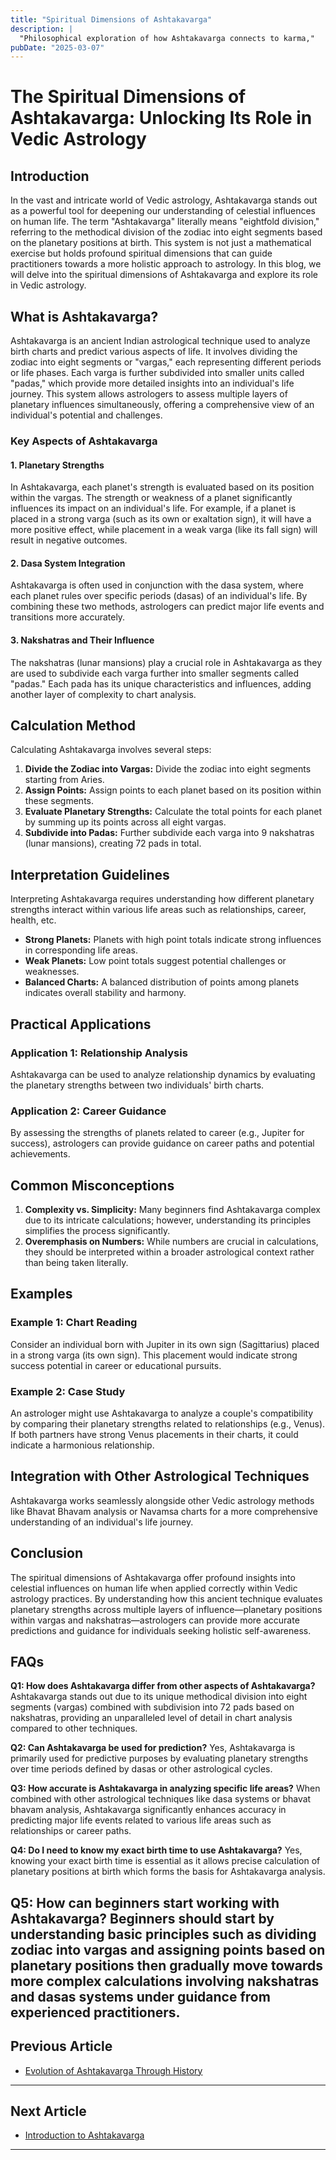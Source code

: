 ```yaml
---
title: "Spiritual Dimensions of Ashtakavarga"
description: |
  "Philosophical exploration of how Ashtakavarga connects to karma,"
pubDate: "2025-03-07"
---
```


# The Spiritual Dimensions of Ashtakavarga: Unlocking Its Role in Vedic Astrology

## Introduction

In the vast and intricate world of Vedic astrology, Ashtakavarga stands out as a powerful tool for deepening our understanding of celestial influences on human life. The term "Ashtakavarga" literally means "eightfold division," referring to the methodical division of the zodiac into eight segments based on the planetary positions at birth. This system is not just a mathematical exercise but holds profound spiritual dimensions that can guide practitioners towards a more holistic approach to astrology. In this blog, we will delve into the spiritual dimensions of Ashtakavarga and explore its role in Vedic astrology.

## What is Ashtakavarga?

Ashtakavarga is an ancient Indian astrological technique used to analyze birth charts and predict various aspects of life. It involves dividing the zodiac into eight segments or "vargas," each representing different periods or life phases. Each varga is further subdivided into smaller units called "padas," which provide more detailed insights into an individual's life journey. This system allows astrologers to assess multiple layers of planetary influences simultaneously, offering a comprehensive view of an individual's potential and challenges.

### Key Aspects of Ashtakavarga

#### 1. **Planetary Strengths**
In Ashtakavarga, each planet's strength is evaluated based on its position within the vargas. The strength or weakness of a planet significantly influences its impact on an individual's life. For example, if a planet is placed in a strong varga (such as its own or exaltation sign), it will have a more positive effect, while placement in a weak varga (like its fall sign) will result in negative outcomes.

#### 2. **Dasa System Integration**
Ashtakavarga is often used in conjunction with the dasa system, where each planet rules over specific periods (dasas) of an individual's life. By combining these two methods, astrologers can predict major life events and transitions more accurately.

#### 3. **Nakshatras and Their Influence**
The nakshatras (lunar mansions) play a crucial role in Ashtakavarga as they are used to subdivide each varga further into smaller segments called "padas." Each pada has its unique characteristics and influences, adding another layer of complexity to chart analysis.

## Calculation Method

Calculating Ashtakavarga involves several steps:

1. **Divide the Zodiac into Vargas:** Divide the zodiac into eight segments starting from Aries.
2. **Assign Points:** Assign points to each planet based on its position within these segments.
3. **Evaluate Planetary Strengths:** Calculate the total points for each planet by summing up its points across all eight vargas.
4. **Subdivide into Padas:** Further subdivide each varga into 9 nakshatras (lunar mansions), creating 72 pads in total.

## Interpretation Guidelines

Interpreting Ashtakavarga requires understanding how different planetary strengths interact within various life areas such as relationships, career, health, etc.

- **Strong Planets:** Planets with high point totals indicate strong influences in corresponding life areas.
- **Weak Planets:** Low point totals suggest potential challenges or weaknesses.
- **Balanced Charts:** A balanced distribution of points among planets indicates overall stability and harmony.

## Practical Applications

### Application 1: Relationship Analysis
Ashtakavarga can be used to analyze relationship dynamics by evaluating the planetary strengths between two individuals' birth charts.

### Application 2: Career Guidance
By assessing the strengths of planets related to career (e.g., Jupiter for success), astrologers can provide guidance on career paths and potential achievements.

## Common Misconceptions

1. **Complexity vs. Simplicity:** Many beginners find Ashtakavarga complex due to its intricate calculations; however, understanding its principles simplifies the process significantly.
2. **Overemphasis on Numbers:** While numbers are crucial in calculations, they should be interpreted within a broader astrological context rather than being taken literally.

## Examples

### Example 1: Chart Reading
Consider an individual born with Jupiter in its own sign (Sagittarius) placed in a strong varga (its own sign). This placement would indicate strong success potential in career or educational pursuits.

### Example 2: Case Study
An astrologer might use Ashtakavarga to analyze a couple's compatibility by comparing their planetary strengths related to relationships (e.g., Venus). If both partners have strong Venus placements in their charts, it could indicate a harmonious relationship.

## Integration with Other Astrological Techniques

Ashtakavarga works seamlessly alongside other Vedic astrology methods like Bhavat Bhavam analysis or Navamsa charts for a more comprehensive understanding of an individual's life journey.

## Conclusion

The spiritual dimensions of Ashtakavarga offer profound insights into celestial influences on human life when applied correctly within Vedic astrology practices. By understanding how this ancient technique evaluates planetary strengths across multiple layers of influence—planetary positions within vargas and nakshatras—astrologers can provide more accurate predictions and guidance for individuals seeking holistic self-awareness.

## FAQs

**Q1: How does Ashtakavarga differ from other aspects of Ashtakavarga?**
Ashtakavarga stands out due to its unique methodical division into eight segments (vargas) combined with subdivision into 72 pads based on nakshatras, providing an unparalleled level of detail in chart analysis compared to other techniques.

**Q2: Can Ashtakavarga be used for prediction?**
Yes, Ashtakavarga is primarily used for predictive purposes by evaluating planetary strengths over time periods defined by dasas or other astrological cycles.

**Q3: How accurate is Ashtakavarga in analyzing specific life areas?**
When combined with other astrological techniques like dasa systems or bhavat bhavam analysis, Ashtakavarga significantly enhances accuracy in predicting major life events related to various life areas such as relationships or career paths.

**Q4: Do I need to know my exact birth time to use Ashtakavarga?**
Yes, knowing your exact birth time is essential as it allows precise calculation of planetary positions at birth which forms the basis for Ashtakavarga analysis.

**Q5: How can beginners start working with Ashtakavarga?**
Beginners should start by understanding basic principles such as dividing zodiac into vargas and assigning points based on planetary positions then gradually move towards more complex calculations involving nakshatras and dasas systems under guidance from experienced practitioners.
---

## Previous Article
- [Evolution of Ashtakavarga Through History](170603_Evolution_of_Ashtakavarga_Through_History.md)

---

## Next Article
- [Introduction to Ashtakavarga](170101_Introduction_to_Ashtakavarga.md)

---
